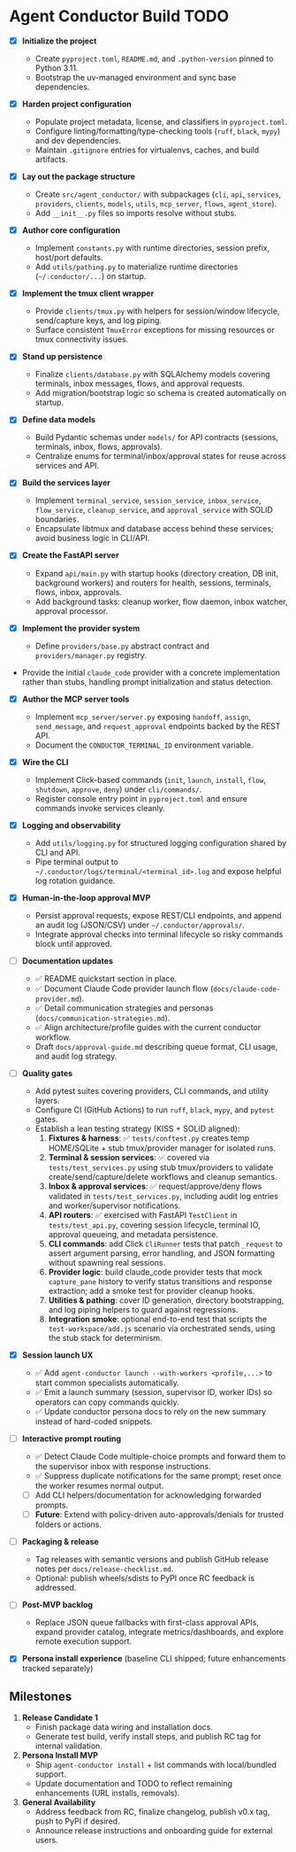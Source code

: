# Agent Conductor Build TODO

- [x] **Initialize the project**
  - Create `pyproject.toml`, `README.md`, and `.python-version` pinned to Python 3.11.
  - Bootstrap the uv-managed environment and sync base dependencies.

- [x] **Harden project configuration**
  - Populate project metadata, license, and classifiers in `pyproject.toml`.
  - Configure linting/formatting/type-checking tools (`ruff`, `black`, `mypy`) and dev dependencies.
  - Maintain `.gitignore` entries for virtualenvs, caches, and build artifacts.

- [x] **Lay out the package structure**
  - Create `src/agent_conductor/` with subpackages (`cli`, `api`, `services`, `providers`, `clients`, `models`, `utils`, `mcp_server`, `flows`, `agent_store`).
  - Add `__init__.py` files so imports resolve without stubs.

- [x] **Author core configuration**
  - Implement `constants.py` with runtime directories, session prefix, host/port defaults.
  - Add `utils/pathing.py` to materialize runtime directories (`~/.conductor/...`) on startup.

- [x] **Implement the tmux client wrapper**
  - Provide `clients/tmux.py` with helpers for session/window lifecycle, send/capture keys, and log piping.
  - Surface consistent `TmuxError` exceptions for missing resources or tmux connectivity issues.

- [x] **Stand up persistence**
  - Finalize `clients/database.py` with SQLAlchemy models covering terminals, inbox messages, flows, and approval requests.
  - Add migration/bootstrap logic so schema is created automatically on startup.

- [x] **Define data models**
  - Build Pydantic schemas under `models/` for API contracts (sessions, terminals, inbox, flows, approvals).
  - Centralize enums for terminal/inbox/approval states for reuse across services and API.

- [x] **Build the services layer**
  - Implement `terminal_service`, `session_service`, `inbox_service`, `flow_service`, `cleanup_service`, and `approval_service` with SOLID boundaries.
  - Encapsulate libtmux and database access behind these services; avoid business logic in CLI/API.

- [x] **Create the FastAPI server**
  - Expand `api/main.py` with startup hooks (directory creation, DB init, background workers) and routers for health, sessions, terminals, flows, inbox, approvals.
  - Add background tasks: cleanup worker, flow daemon, inbox watcher, approval processor.

- [x] **Implement the provider system**
  - Define `providers/base.py` abstract contract and `providers/manager.py` registry.
- Provide the initial `claude_code` provider with a concrete implementation rather than stubs, handling prompt initialization and status detection.

- [x] **Author the MCP server tools**
  - Implement `mcp_server/server.py` exposing `handoff`, `assign`, `send_message`, and `request_approval` endpoints backed by the REST API.
  - Document the `CONDUCTOR_TERMINAL_ID` environment variable.

- [x] **Wire the CLI**
  - Implement Click-based commands (`init`, `launch`, `install`, `flow`, `shutdown`, `approve`, `deny`) under `cli/commands/`.
  - Register console entry point in `pyproject.toml` and ensure commands invoke services cleanly.

- [x] **Logging and observability**
  - Add `utils/logging.py` for structured logging configuration shared by CLI and API.
  - Pipe terminal output to `~/.conductor/logs/terminal/<terminal_id>.log` and expose helpful log rotation guidance.

- [x] **Human-in-the-loop approval MVP**
  - Persist approval requests, expose REST/CLI endpoints, and append an audit log (JSON/CSV) under `~/.conductor/approvals/`.
  - Integrate approval checks into terminal lifecycle so risky commands block until approved.

- [ ] **Documentation updates**
  - ✅ README quickstart section in place.
  - ✅ Document Claude Code provider launch flow (`docs/claude-code-provider.md`).
  - ✅ Detail communication strategies and personas (`docs/communication-strategies.md`).
  - ✅ Align architecture/profile guides with the current conductor workflow.
  - Draft `docs/approval-guide.md` describing queue format, CLI usage, and audit log strategy.

- [ ] **Quality gates**
  - Add pytest suites covering providers, CLI commands, and utility layers.
  - Configure CI (GitHub Actions) to run `ruff`, `black`, `mypy`, and `pytest` gates.
  - Establish a lean testing strategy (KISS + SOLID aligned):
    1. **Fixtures & harness**: ✅ `tests/conftest.py` creates temp HOME/SQLite + stub tmux/provider manager for isolated runs.
    2. **Terminal & session services**: ✅ covered via `tests/test_services.py` using stub tmux/providers to validate create/send/capture/delete workflows and cleanup semantics.
    3. **Inbox & approval services**: ✅ request/approve/deny flows validated in `tests/test_services.py`, including audit log entries and worker/supervisor notifications.
    4. **API routers**: ✅ exercised with FastAPI `TestClient` in `tests/test_api.py`, covering session lifecycle, terminal IO, approval queueing, and metadata persistence.
    5. **CLI commands**: add Click `CliRunner` tests that patch `_request` to assert argument parsing, error handling, and JSON formatting without spawning real sessions.
    6. **Provider logic**: build claude_code provider tests that mock `capture_pane` history to verify status transitions and response extraction; add a smoke test for provider cleanup hooks.
    7. **Utilities & pathing**: cover ID generation, directory bootstrapping, and log piping helpers to guard against regressions.
    8. **Integration smoke**: optional end-to-end test that scripts the `test-workspace/add.js` scenario via orchestrated sends, using the stub stack for determinism.

- [x] **Session launch UX**
  - ✅ Add `agent-conductor launch --with-workers <profile,...>` to start common specialists automatically.
  - ✅ Emit a launch summary (session, supervisor ID, worker IDs) so operators can copy commands quickly.
  - ✅ Update conductor persona docs to rely on the new summary instead of hard-coded snippets.

- [ ] **Interactive prompt routing**
  - ✅ Detect Claude Code multiple-choice prompts and forward them to the supervisor inbox with response instructions.
  - ✅ Suppress duplicate notifications for the same prompt; reset once the worker resumes normal output.
  - [ ] Add CLI helpers/documentation for acknowledging forwarded prompts.
  - [ ] **Future**: Extend with policy-driven auto-approvals/denials for trusted folders or actions.

- [ ] **Packaging & release**
  - Tag releases with semantic versions and publish GitHub release notes per `docs/release-checklist.md`.
  - Optional: publish wheels/sdists to PyPI once RC feedback is addressed.

- [ ] **Post-MVP backlog**
  - Replace JSON queue fallbacks with first-class approval APIs, expand provider catalog, integrate metrics/dashboards, and explore remote execution support.

- [x] **Persona install experience** (baseline CLI shipped; future enhancements tracked separately)

## Milestones

1. **Release Candidate 1**
   - Finish package data wiring and installation docs.
   - Generate test build, verify install steps, and publish RC tag for internal validation.
2. **Persona Install MVP**
   - Ship `agent-conductor install` + list commands with local/bundled support.
   - Update documentation and TODO to reflect remaining enhancements (URL installs, removals).
3. **General Availability**
   - Address feedback from RC, finalize changelog, publish v0.x tag, push to PyPI if desired.
   - Announce release instructions and onboarding guide for external users.
